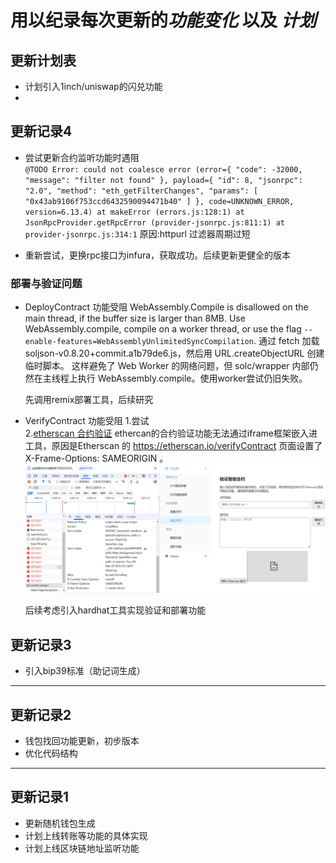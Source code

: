 # 用以纪录每次更新的*功能变化* 以及 *计划*


## 更新计划表
-   计划引入1inch/uniswap的闪兑功能
-    





## 更新记录4
-  尝试更新合约监听功能时遇阻  
``@TODO Error: could not coalesce error (error={ "code": -32000, "message": "filter not found" }, payload={ "id": 8, "jsonrpc": "2.0", "method": "eth_getFilterChanges", "params": [ "0x43ab9106f753ccd6432590094471b40" ] }, code=UNKNOWN_ERROR, version=6.13.4)
    at makeError (errors.js:128:1)
    at JsonRpcProvider.getRpcError (provider-jsonrpc.js:811:1)
    at provider-jsonrpc.js:314:1``
  原因:httpurl 过滤器周期过短

- 重新尝试，更换rpc接口为infura，获取成功。后续更新更健全的版本

### 部署与验证问题
-  DeployContract 功能受阻
    WebAssembly.Compile is disallowed on the main thread, if the buffer size is larger than 8MB. Use WebAssembly.compile, compile on a worker thread, or use the flag `--enable-features=WebAssemblyUnlimitedSyncCompilation`. 
  通过 fetch 加载 soljson-v0.8.20+commit.a1b79de6.js，然后用 URL.createObjectURL 创建临时脚本。
这样避免了 Web Worker 的网络问题，但 solc/wrapper 内部仍然在主线程上执行 WebAssembly.compile。使用worker尝试仍旧失败。

    先调用remix部署工具，后续研究
- VerifyContract 功能受阻
  1.尝试  
  2.[etherscan 合约验证](https://etherscan.io/verifyContract) ethercan的合约验证功能无法通过iframe框架嵌入进工具，原因是Etherscan 的 https://etherscan.io/verifyContract 页面设置了 X-Frame-Options: SAMEORIGIN 。
  ![alt text](./src/ExtraContent/ErrorsRecord/尝试嵌入etherscanVerify.png)

  后续考虑引入hardhat工具实现验证和部署功能

## 更新记录3
-  引入bip39标准（助记词生成）

-------------------------------------------------------
## 更新记录2
-  钱包找回功能更新，初步版本
-  优化代码结构


-------------------------------------------------------
## 更新记录1
- 更新随机钱包生成
- 计划上线转账等功能的具体实现
- 计划上线区块链地址监听功能